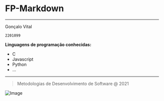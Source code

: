 # FP-Markdown
---

Gonçalo Vital

`2201099`

**Linguagens de programação conhecidas:**

* C
* Javascript
* Python
* ...

---
> Metodologias de Desenvolvimento de Software @ 2021


![Image](https://www.ipleiria.pt/wp-content/themes/ipleiria/img/logo_ipl_header.png)